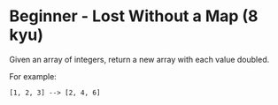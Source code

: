 # Beginner - Lost Without a Map (8 kyu)

Given an array of integers, return a new array with each value doubled.

For example:

`[1, 2, 3] --> [2, 4, 6]`
